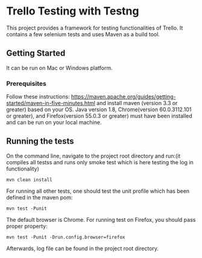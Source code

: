 # Trello Testing with Testng

This project provides a framework for testing functionalities of Trello. It contains a few selenium tests and uses Maven as a build tool.    

## Getting Started

It can be run on Mac or Windows platform.

### Prerequisites

Follow these instructions: https://maven.apache.org/guides/getting-started/maven-in-five-minutes.html and install maven (version 3.3 or greater) based on your OS.
Java version 1.8, Chrome(version 60.0.3112.101 or greater), and Firefox(version 55.0.3 or greater) must have been installed and can be run on your local machine.

## Running the tests

On the command line, navigate to the project root directory and run:(it compiles all testss and runs only smoke test which is here testing the log in functionality)
```
mvn clean install
```

For running all other tests, one should test the unit profile which has been defined in the maven pom:
```
mvn test -Punit
```

The default browser is Chrome. For running test on Firefox, you should pass proper property: 
```
mvn test -Punit -Drun.config.browser=firefox
```

Afterwards, log file can be found in the project root directory. 